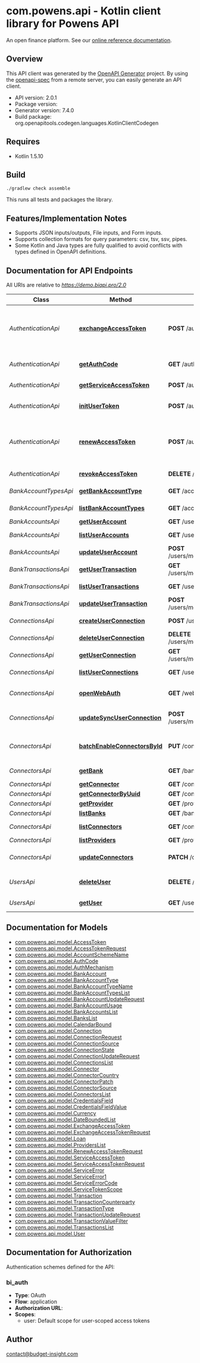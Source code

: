 # com.powens.api - Kotlin client library for Powens API

An open finance platform. See our [online reference documentation](https://docs.budget-insight.com/reference).


## Overview
This API client was generated by the [OpenAPI Generator](https://openapi-generator.tech) project.  By using the [openapi-spec](https://github.com/OAI/OpenAPI-Specification) from a remote server, you can easily generate an API client.

- API version: 2.0.1
- Package version: 
- Generator version: 7.4.0
- Build package: org.openapitools.codegen.languages.KotlinClientCodegen

## Requires

* Kotlin 1.5.10

## Build

```
./gradlew check assemble
```

This runs all tests and packages the library.

## Features/Implementation Notes

* Supports JSON inputs/outputs, File inputs, and Form inputs.
* Supports collection formats for query parameters: csv, tsv, ssv, pipes.
* Some Kotlin and Java types are fully qualified to avoid conflicts with types defined in OpenAPI definitions.


<a id="documentation-for-api-endpoints"></a>
## Documentation for API Endpoints

All URIs are relative to *https://demo.biapi.pro/2.0*

Class | Method | HTTP request | Description
------------ | ------------- | ------------- | -------------
*AuthenticationApi* | [**exchangeAccessToken**](docs/AuthenticationApi.md#exchangeaccesstoken) | **POST** /auth/token/access | Exchange a temporary code for a permanent user access token
*AuthenticationApi* | [**getAuthCode**](docs/AuthenticationApi.md#getauthcode) | **GET** /auth/token/code | Generate a temporary code
*AuthenticationApi* | [**getServiceAccessToken**](docs/AuthenticationApi.md#getserviceaccesstoken) | **POST** /auth/token | Generate a service token
*AuthenticationApi* | [**initUserToken**](docs/AuthenticationApi.md#initusertoken) | **POST** /auth/init | Create a new anonymous user
*AuthenticationApi* | [**renewAccessToken**](docs/AuthenticationApi.md#renewaccesstoken) | **POST** /auth/renew | Generate a new permanent access token for an existing user
*AuthenticationApi* | [**revokeAccessToken**](docs/AuthenticationApi.md#revokeaccesstoken) | **DELETE** /auth/token | Revoke an access token
*BankAccountTypesApi* | [**getBankAccountType**](docs/BankAccountTypesApi.md#getbankaccounttype) | **GET** /account_types/{typeId} | Bank account type
*BankAccountTypesApi* | [**listBankAccountTypes**](docs/BankAccountTypesApi.md#listbankaccounttypes) | **GET** /account_types | List bank account types
*BankAccountsApi* | [**getUserAccount**](docs/BankAccountsApi.md#getuseraccount) | **GET** /users/me/accounts/{accountId} | Bank account
*BankAccountsApi* | [**listUserAccounts**](docs/BankAccountsApi.md#listuseraccounts) | **GET** /users/me/accounts | List bank accounts
*BankAccountsApi* | [**updateUserAccount**](docs/BankAccountsApi.md#updateuseraccount) | **POST** /users/me/accounts/{accountId} | Update a bank account
*BankTransactionsApi* | [**getUserTransaction**](docs/BankTransactionsApi.md#getusertransaction) | **GET** /users/me/transactions/{transactionId} | Get a bank transaction
*BankTransactionsApi* | [**listUserTransactions**](docs/BankTransactionsApi.md#listusertransactions) | **GET** /users/me/transactions | List bank transactions
*BankTransactionsApi* | [**updateUserTransaction**](docs/BankTransactionsApi.md#updateusertransaction) | **POST** /users/me/transactions/{transactionId} | Update a bank transaction
*ConnectionsApi* | [**createUserConnection**](docs/ConnectionsApi.md#createuserconnection) | **POST** /users/me/connections | Add a connection
*ConnectionsApi* | [**deleteUserConnection**](docs/ConnectionsApi.md#deleteuserconnection) | **DELETE** /users/me/connections/{connectionId} | Delete a connection
*ConnectionsApi* | [**getUserConnection**](docs/ConnectionsApi.md#getuserconnection) | **GET** /users/me/connections/{connectionId} | Connection
*ConnectionsApi* | [**listUserConnections**](docs/ConnectionsApi.md#listuserconnections) | **GET** /users/me/connections | List connections
*ConnectionsApi* | [**openWebAuth**](docs/ConnectionsApi.md#openwebauth) | **GET** /webauth | Open the connector webview
*ConnectionsApi* | [**updateSyncUserConnection**](docs/ConnectionsApi.md#updatesyncuserconnection) | **POST** /users/me/connections/{connectionId} | Update and/or sync a connection
*ConnectorsApi* | [**batchEnableConnectorsById**](docs/ConnectorsApi.md#batchenableconnectorsbyid) | **PUT** /connectors/{connectorIds} | Batch enable/disable connectors (deprecated)
*ConnectorsApi* | [**getBank**](docs/ConnectorsApi.md#getbank) | **GET** /banks/{connectorId} | Bank connector
*ConnectorsApi* | [**getConnector**](docs/ConnectorsApi.md#getconnector) | **GET** /connectors/{connectorId} | Connector
*ConnectorsApi* | [**getConnectorByUuid**](docs/ConnectorsApi.md#getconnectorbyuuid) | **GET** /connectors/{connectorUuid} | Connector
*ConnectorsApi* | [**getProvider**](docs/ConnectorsApi.md#getprovider) | **GET** /providers/{connectorId} | Get a provider
*ConnectorsApi* | [**listBanks**](docs/ConnectorsApi.md#listbanks) | **GET** /banks | List banks
*ConnectorsApi* | [**listConnectors**](docs/ConnectorsApi.md#listconnectors) | **GET** /connectors | List connectors
*ConnectorsApi* | [**listProviders**](docs/ConnectorsApi.md#listproviders) | **GET** /providers | List providers
*ConnectorsApi* | [**updateConnectors**](docs/ConnectorsApi.md#updateconnectors) | **PATCH** /connectors | Batch enable/disable connectors
*UsersApi* | [**deleteUser**](docs/UsersApi.md#deleteuser) | **DELETE** /users/me | Delete the authenticated user
*UsersApi* | [**getUser**](docs/UsersApi.md#getuser) | **GET** /users/me | Authenticated user


<a id="documentation-for-models"></a>
## Documentation for Models

 - [com.powens.api.model.AccessToken](docs/AccessToken.md)
 - [com.powens.api.model.AccessTokenRequest](docs/AccessTokenRequest.md)
 - [com.powens.api.model.AccountSchemeName](docs/AccountSchemeName.md)
 - [com.powens.api.model.AuthCode](docs/AuthCode.md)
 - [com.powens.api.model.AuthMechanism](docs/AuthMechanism.md)
 - [com.powens.api.model.BankAccount](docs/BankAccount.md)
 - [com.powens.api.model.BankAccountType](docs/BankAccountType.md)
 - [com.powens.api.model.BankAccountTypeName](docs/BankAccountTypeName.md)
 - [com.powens.api.model.BankAccountTypesList](docs/BankAccountTypesList.md)
 - [com.powens.api.model.BankAccountUpdateRequest](docs/BankAccountUpdateRequest.md)
 - [com.powens.api.model.BankAccountUsage](docs/BankAccountUsage.md)
 - [com.powens.api.model.BankAccountsList](docs/BankAccountsList.md)
 - [com.powens.api.model.BanksList](docs/BanksList.md)
 - [com.powens.api.model.CalendarBound](docs/CalendarBound.md)
 - [com.powens.api.model.Connection](docs/Connection.md)
 - [com.powens.api.model.ConnectionRequest](docs/ConnectionRequest.md)
 - [com.powens.api.model.ConnectionSource](docs/ConnectionSource.md)
 - [com.powens.api.model.ConnectionState](docs/ConnectionState.md)
 - [com.powens.api.model.ConnectionUpdateRequest](docs/ConnectionUpdateRequest.md)
 - [com.powens.api.model.ConnectionsList](docs/ConnectionsList.md)
 - [com.powens.api.model.Connector](docs/Connector.md)
 - [com.powens.api.model.ConnectorCountry](docs/ConnectorCountry.md)
 - [com.powens.api.model.ConnectorPatch](docs/ConnectorPatch.md)
 - [com.powens.api.model.ConnectorSource](docs/ConnectorSource.md)
 - [com.powens.api.model.ConnectorsList](docs/ConnectorsList.md)
 - [com.powens.api.model.CredentialsField](docs/CredentialsField.md)
 - [com.powens.api.model.CredentialsFieldValue](docs/CredentialsFieldValue.md)
 - [com.powens.api.model.Currency](docs/Currency.md)
 - [com.powens.api.model.DateBoundedList](docs/DateBoundedList.md)
 - [com.powens.api.model.ExchangeAccessToken](docs/ExchangeAccessToken.md)
 - [com.powens.api.model.ExchangeAccessTokenRequest](docs/ExchangeAccessTokenRequest.md)
 - [com.powens.api.model.Loan](docs/Loan.md)
 - [com.powens.api.model.ProvidersList](docs/ProvidersList.md)
 - [com.powens.api.model.RenewAccessTokenRequest](docs/RenewAccessTokenRequest.md)
 - [com.powens.api.model.ServiceAccessToken](docs/ServiceAccessToken.md)
 - [com.powens.api.model.ServiceAccessTokenRequest](docs/ServiceAccessTokenRequest.md)
 - [com.powens.api.model.ServiceError](docs/ServiceError.md)
 - [com.powens.api.model.ServiceError1](docs/ServiceError1.md)
 - [com.powens.api.model.ServiceErrorCode](docs/ServiceErrorCode.md)
 - [com.powens.api.model.ServiceTokenScope](docs/ServiceTokenScope.md)
 - [com.powens.api.model.Transaction](docs/Transaction.md)
 - [com.powens.api.model.TransactionCounterparty](docs/TransactionCounterparty.md)
 - [com.powens.api.model.TransactionType](docs/TransactionType.md)
 - [com.powens.api.model.TransactionUpdateRequest](docs/TransactionUpdateRequest.md)
 - [com.powens.api.model.TransactionValueFilter](docs/TransactionValueFilter.md)
 - [com.powens.api.model.TransactionsList](docs/TransactionsList.md)
 - [com.powens.api.model.User](docs/User.md)


<a id="documentation-for-authorization"></a>
## Documentation for Authorization


Authentication schemes defined for the API:
<a id="bi_auth"></a>
### bi_auth

- **Type**: OAuth
- **Flow**: application
- **Authorization URL**: 
- **Scopes**: 
  - user: Default scope for user-scoped access tokens



## Author

contact@budget-insight.com
